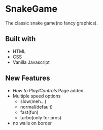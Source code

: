 # SnakeGame
The classic snake game(no fancy graphics).

## Built with
- HTML
- CSS
- Vanilla Javascript

## New Features
- _How to Play/Controls_ Page added.
- Multiple speed options
  - slow(meh...)
  - normal(default)
  - fast(fun)
  - turbo(only for pros)
- no walls on border 
 

